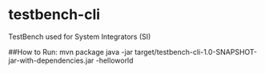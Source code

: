 # testbench-cli
TestBench used for System Integrators (SI)

##How to Run:
mvn package
java -jar target/testbench-cli-1.0-SNAPSHOT-jar-with-dependencies.jar -helloworld 
